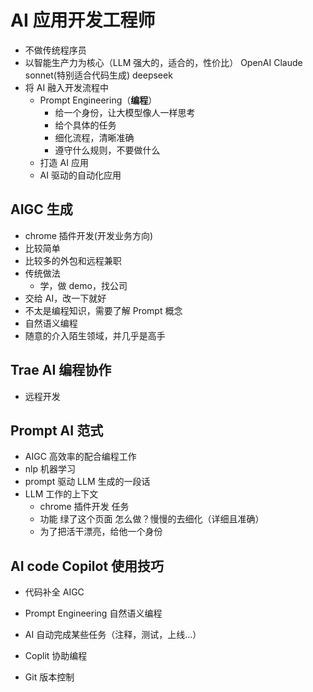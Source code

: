 # AI 应用开发工程师

- 不做传统程序员
- 以智能生产力为核心（LLM 强大的，适合的，性价比）
  OpenAI
  Claude sonnet(特别适合代码生成)
  deepseek
- 将 AI 融入开发流程中
  - Prompt Engineering（**编程**）
    - 给一个身份，让大模型像人一样思考
    - 给个具体的任务
    - 细化流程，清晰准确
    - 遵守什么规则，不要做什么
  - 打造 AI 应用
  - AI 驱动的自动化应用

## AIGC 生成

- chrome 插件开发(开发业务方向)
- 比较简单
- 比较多的外包和远程兼职
- 传统做法
  - 学，做 demo，找公司
- 交给 AI，改一下就好
- 不太是编程知识，需要了解 Prompt 概念
- 自然语义编程
- 随意的介入陌生领域，并几乎是高手

## Trae AI 编程协作

- 远程开发

## Prompt AI 范式

- AIGC 高效率的配合编程工作
- nlp 机器学习
- prompt 驱动 LLM 生成的一段话
- LLM 工作的上下文
  - chrome 插件开发 任务
  - 功能 绿了这个页面 怎么做？慢慢的去细化（详细且准确）
  - 为了把活干漂亮，给他一个身份

## AI code Copilot 使用技巧

- 代码补全 AIGC
- Prompt Engineering 自然语义编程
- AI 自动完成某些任务（注释，测试，上线...）
- Coplit 协助编程

- Git 版本控制

